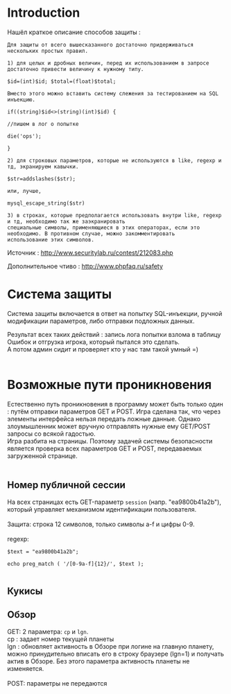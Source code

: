 # Introduction #

Нашёл краткое описание способов защиты :

```
Для защиты от всего вышесказанного достаточно придерживаться нескольких простых правил.

1) для целых и дробных величин, перед их использованием в запросе достаточно привести величину к нужному типу.

$id=(int)$id; $total=(float)$total;

Вместо этого можно вставить систему слежения за тестированием на SQL инъекцию.

if((string)$id<>(string)(int)$id) {

//пишем в лог о попытке

die('ops');

}

2) для строковых параметров, которые не используются в like, regexp и тд, экранируем кавычки.

$str=addslashes($str);

или, лучше,

mysql_escape_string($str)

3) в строках, которые предполагается использовать внутри like, regexp и тд, необходимо так же заэкранировать
специальные символы, применяющиеся в этих операторах, если это необходимо. В противном случае, можно закомментировать
использование этих символов.
```

Источник : http://www.securitylab.ru/contest/212083.php

Дополнительное чтиво : http://www.phpfaq.ru/safety

# Система защиты #

Система защиты включается в ответ на попытку SQL-инъекции, ручной модификации параметров, либо отправки подложных данных.

Результат всех таких действий : запись лога попытки взлома в таблицу Ошибок и отгрузка игрока, который пытался это сделать.<br>
А потом админ сидит и проверяет кто у нас там такой умный =)<br>
<br>
<h1>Возможные пути проникновения</h1>

Естественно путь проникновения в программу может быть только один : путём отправки параметров GET и POST. Игра сделана так, что через элементы интерфейса нельзя передать ложные данные. Однако злоумышленник может вручную отправлять нужные ему GET/POST запросы со всякой гадостью.<br>
Игра разбита на страницы. Поэтому задачей системы безопасности является проверка всех параметров GET и POST, передаваемых загруженной странице.<br>
<br>
<h2>Номер публичной сессии</h2>

На всех страницах есть GET-параметр <code>session</code> (напр. "ea9800b41a2b"), который управляет механизмом идентификации пользователя.<br>
<br>
Защита: строка 12 символов, только символы a-f и цифры 0-9.<br>
<br>
regexp:<br>
<pre><code>$text = "ea9800b41a2b";<br>
echo preg_match ( '/[0-9a-f]{12}/', $text );<br>
</code></pre>

<h2>Кукисы</h2>

<h2>Обзор</h2>

GET: 2 параметра: <code>cp</code> и <code>lgn</code>.<br>
cp : задает номер текущей планеты<br>
lgn : обновляет активность в Обзоре при логине на главную планету, можно принудительно вписать его в строку браузере (lgn=1) и получать актив в Обзоре. Без этого параметра активность планеты не изменяется.<br>
<br>
POST: параметры не передаются